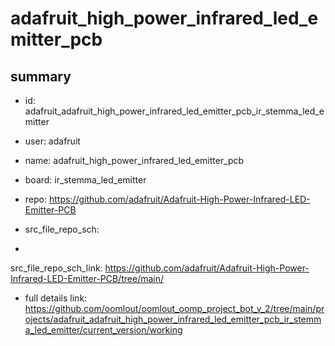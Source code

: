 # adafruit_high_power_infrared_led_emitter_pcb
 
## summary 
* id: adafruit_adafruit_high_power_infrared_led_emitter_pcb_ir_stemma_led_emitter
* user: adafruit
* name: adafruit_high_power_infrared_led_emitter_pcb
* board: ir_stemma_led_emitter
* repo: https://github.com/adafruit/Adafruit-High-Power-Infrared-LED-Emitter-PCB



* src_file_repo_sch: 
*
 src_file_repo_sch_link: https://github.com/adafruit/Adafruit-High-Power-Infrared-LED-Emitter-PCB/tree/main/
* full details link: https://github.com/oomlout/oomlout_oomp_project_bot_v_2/tree/main/projects/adafruit_adafruit_high_power_infrared_led_emitter_pcb_ir_stemma_led_emitter/current_version/working  






